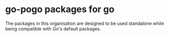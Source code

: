 # go-pogo packages for go

The packages in this organisation are designed to be used standalone while being compatible with Go's default packages.
